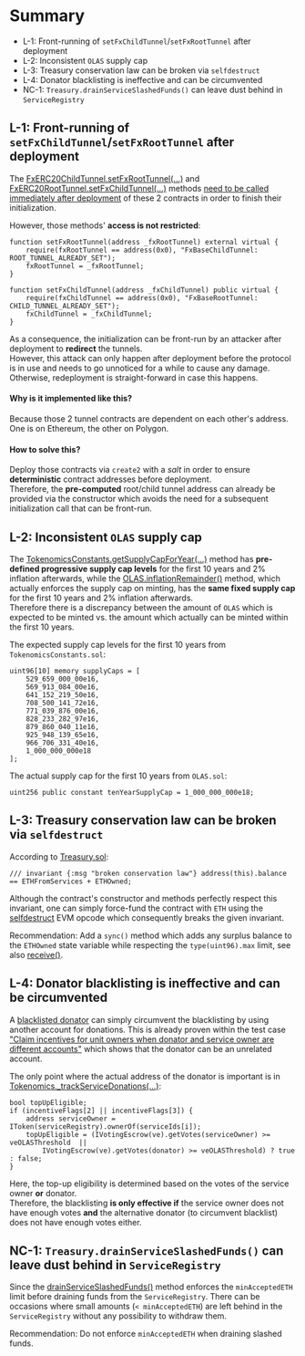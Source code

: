 # Summary
* L-1: Front-running of `setFxChildTunnel`/`setFxRootTunnel` after deployment
* L-2: Inconsistent `OLAS` supply cap
* L-3: Treasury conservation law can be broken via `selfdestruct`
* L-4: Donator blacklisting is ineffective and can be circumvented
* NC-1: `Treasury.drainServiceSlashedFunds()` can leave dust behind in `ServiceRegistry`

## L-1: Front-running of `setFxChildTunnel`/`setFxRootTunnel` after deployment

The [FxERC20ChildTunnel.setFxRootTunnel(...)](https://github.com/code-423n4/2023-12-autonolas/blob/main/governance/contracts/bridges/FxERC20ChildTunnel.sol) and [FxERC20RootTunnel.setFxChildTunnel(...)](https://github.com/code-423n4/2023-12-autonolas/blob/main/governance/contracts/bridges/FxERC20RootTunnel.sol) methods [need to be called immediately after deployment](https://github.com/code-423n4/2023-12-autonolas/blob/2a095eb1f8359be349d23af67089795fb0be4ed1/governance/docs/deployment.md?plain=1#L34-L35) of these 2 contracts in order to finish their initialization.  

However, those methods' **access is not restricted**:
```solidity
function setFxRootTunnel(address _fxRootTunnel) external virtual {
    require(fxRootTunnel == address(0x0), "FxBaseChildTunnel: ROOT_TUNNEL_ALREADY_SET");
    fxRootTunnel = _fxRootTunnel;
}

function setFxChildTunnel(address _fxChildTunnel) public virtual {
    require(fxChildTunnel == address(0x0), "FxBaseRootTunnel: CHILD_TUNNEL_ALREADY_SET");
    fxChildTunnel = _fxChildTunnel;
}
```
As a consequence, the initialization can be front-run by an attacker after deployment to **redirect** the tunnels.  
However, this attack can only happen after deployment before the protocol is in use and needs to go unnoticed for a while to cause any damage. Otherwise, redeployment is straight-forward in case this happens.

#### Why is it implemented like this?
Because those 2 tunnel contracts are dependent on each other's address. One is on Ethereum, the other on Polygon.

#### How to solve this?
Deploy those contracts via `create2` with a *salt* in order to ensure **deterministic** contract addresses before deployment.  
Therefore, the **pre-computed** root/child tunnel address can already be provided via the constructor which avoids the need for a subsequent initialization call that can be front-run.

## L-2: Inconsistent `OLAS` supply cap

The [TokenomicsConstants.getSupplyCapForYear(...)](https://github.com/code-423n4/2023-12-autonolas/blob/2a095eb1f8359be349d23af67089795fb0be4ed1/tokenomics/contracts/TokenomicsConstants.sol#L30-L61) method has **pre-defined progressive supply cap levels** for the first 10 years and 2% inflation afterwards, while the [OLAS.inflationRemainder()](https://github.com/code-423n4/2023-12-autonolas/blob/2a095eb1f8359be349d23af67089795fb0be4ed1/governance/contracts/OLAS.sol#L98-L114) method, which actually enforces the supply cap on minting, has the **same fixed supply cap** for the first 10 years and 2% inflation afterwards.  
Therefore there is a discrepancy between the amount of `OLAS` which is expected to be minted vs. the amount which actually can be minted within the first 10 years.  

The expected supply cap levels for the first 10 years from `TokenomicsConstants.sol`:
```solidity
uint96[10] memory supplyCaps = [
    529_659_000_00e16,
    569_913_084_00e16,
    641_152_219_50e16,
    708_500_141_72e16,
    771_039_876_00e16,
    828_233_282_97e16,
    879_860_040_11e16,
    925_948_139_65e16,
    966_706_331_40e16,
    1_000_000_000e18
];
```

The actual supply cap for the first 10 years from `OLAS.sol`:
```solidity
uint256 public constant tenYearSupplyCap = 1_000_000_000e18;
```


## L-3: Treasury conservation law can be broken via `selfdestruct`
According to [Treasury.sol](https://github.com/code-423n4/2023-12-autonolas/blob/2a095eb1f8359be349d23af67089795fb0be4ed1/tokenomics/contracts/Treasury.sol#L38):
```solidity
/// invariant {:msg "broken conservation law"} address(this).balance == ETHFromServices + ETHOwned;
```
Although the contract's constructor and methods perfectly respect this invariant, one can simply force-fund the contract with `ETH` using the [selfdestruct](https://www.evm.codes/#ff?fork=shanghai) EVM opcode which consequently breaks the given invariant.  

Recommendation: Add a `sync()` method which adds any surplus balance to the `ETHOwned` state variable while respecting the `type(uint96).max` limit, see also [receive()](https://github.com/code-423n4/2023-12-autonolas/blob/2a095eb1f8359be349d23af67089795fb0be4ed1/tokenomics/contracts/Treasury.sol#L120-L133).

## L-4: Donator blacklisting is ineffective and can be circumvented
A [blacklisted donator](https://github.com/code-423n4/2023-12-autonolas/blob/2a095eb1f8359be349d23af67089795fb0be4ed1/tokenomics/contracts/DonatorBlacklist.sol#L82-L84) can simply circumvent the blacklisting by using another account for donations. This is already proven within the test case ["Claim incentives for unit owners when donator and service owner are different accounts"](https://github.com/code-423n4/2023-12-autonolas/blob/2a095eb1f8359be349d23af67089795fb0be4ed1/tokenomics/test/Dispenser.js#L308-L310) which shows that the donator can be an unrelated account.  

The only point where the actual address of the donator is important is in [Tokenomics._trackServiceDonations(...)](https://github.com/code-423n4/2023-12-autonolas/blob/2a095eb1f8359be349d23af67089795fb0be4ed1/tokenomics/contracts/Tokenomics.sol#L682-L774):
```solidity
bool topUpEligible;
if (incentiveFlags[2] || incentiveFlags[3]) {
    address serviceOwner = IToken(serviceRegistry).ownerOf(serviceIds[i]);
    topUpEligible = (IVotingEscrow(ve).getVotes(serviceOwner) >= veOLASThreshold  ||
        IVotingEscrow(ve).getVotes(donator) >= veOLASThreshold) ? true : false;
}
```
Here, the top-up eligibility is determined based on the votes of the service owner **or** donator.  
Therefore, the blacklisting **is only effective if** the service owner does not have enough votes **and** the alternative donator (to circumvent blacklist) does not have enough votes either.

## NC-1: `Treasury.drainServiceSlashedFunds()` can leave dust behind in `ServiceRegistry`
Since the [drainServiceSlashedFunds()](https://github.com/code-423n4/2023-12-autonolas/blob/2a095eb1f8359be349d23af67089795fb0be4ed1/tokenomics/contracts/Treasury.sol#L466-L483) method enforces the `minAcceptedETH` limit before draining funds from the `ServiceRegistry`. There can be occasions where small amounts (`< minAcceptedETH`) are left behind in the `ServiceRegistry` without any possibility to withdraw them.  

Recommendation: Do not enforce `minAcceptedETH` when draining slashed funds.